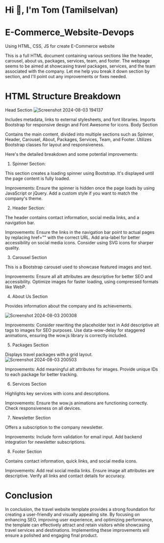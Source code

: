 # Hi 👋, I'm Tom (Tamilselvan)

# E-Commerce_Website-Devops
Using HTML, CSS, JS for create E-Commerce website

 This is a full HTML document containing various sections like the header, carousel, about us, packages, services, team, and footer. The webpage seems to be aimed at showcasing travel packages, services, and the team associated with the company. Let me help you break it down section by section, and I'll point out any improvements or fixes needed.

# HTML Structure Breakdown
Head Section
![Screenshot 2024-08-03 194137](https://github.com/user-attachments/assets/0e683c2a-4bee-483b-b566-fcb3c731aa04)

Includes metadata, links to external stylesheets, and font libraries.
Imports Bootstrap for responsive design and Font Awesome for icons.
Body Section

Contains the main content, divided into multiple sections such as Spinner, Header, Carousel, About, Packages, Services, Team, and Footer.
Utilizes Bootstrap classes for layout and responsiveness.

Here's the detailed breakdown and some potential improvements:

1. Spinner Section:

This section creates a loading spinner using Bootstrap. It's displayed until the page content is fully loaded.

Improvements:
Ensure the spinner is hidden once the page loads by using JavaScript or jQuery.
Add a custom style if you want to match the company's theme.

2. Header Section:
   
The header contains contact information, social media links, and a navigation bar.

Improvements:
Ensure the links in the navigation bar point to actual pages by replacing href="" with the correct URL.
Add aria-label for better accessibility on social media icons.
Consider using SVG icons for sharper quality.

3. Carousel Section

This is a Bootstrap carousel used to showcase featured images and text.

Improvements:
Ensure all alt attributes are descriptive for better SEO and accessibility.
Optimize images for faster loading, using compressed formats like WebP.

4. About Us Section

Provides information about the company and its achievements.

![Screenshot 2024-08-03 200308](https://github.com/user-attachments/assets/a05048ec-3a81-40ec-b043-298496ef3a6c)


Improvements:
Consider rewriting the placeholder text in 
Add descriptive alt tags to images for SEO purposes.
Use data-wow-delay for staggered animations, ensuring the wow.js library is correctly included.

5. Packages Section

Displays travel packages with a grid layout.
![Screenshot 2024-08-03 200503](https://github.com/user-attachments/assets/6dd05b43-54a8-4bb0-863d-545baf366fe4)


Improvements:
Add meaningful alt attributes for images.
Provide unique IDs to each package for better tracking.

6. Services Section

Highlights key services with icons and descriptions.

Improvements:
Ensure the wow.js animations are functioning correctly.
Check responsiveness on all devices.

7. Newsletter Section

Offers a subscription to the company newsletter.

Improvements:
Include form validation for email input.
Add backend integration for newsletter subscriptions.

8. Footer Section

Contains contact information, quick links, and social media icons.

Improvements:
Add real social media links.
Ensure image alt attributes are descriptive.
Verify all links and contact details for accuracy.

# Conclusion
In conclusion, the travel website template provides a strong foundation for creating a user-friendly and visually appealing site. By focusing on enhancing SEO, improving user experience, and optimizing performance, the template can effectively attract and retain visitors while showcasing travel services and destinations. Implementing these improvements will ensure a polished and engaging final product.
